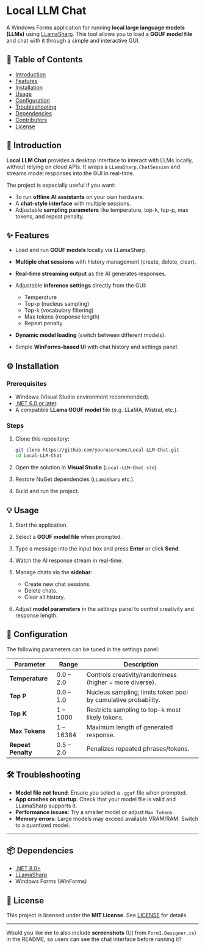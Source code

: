 # Local LLM Chat

A Windows Forms application for running **local large language models (LLMs)** using [LLamaSharp](https://github.com/SciSharp/LLamaSharp).
This tool allows you to load a **GGUF model file** and chat with it through a simple and interactive GUI.

## 📑 Table of Contents

* [Introduction](#-introduction)
* [Features](#-features)
* [Installation](#-installation)
* [Usage](#-usage)
* [Configuration](#-configuration)
* [Troubleshooting](#-troubleshooting)
* [Dependencies](#-dependencies)
* [Contributors](#-contributors)
* [License](#-license)

## 🚀 Introduction

**Local LLM Chat** provides a desktop interface to interact with LLMs locally, without relying on cloud APIs.
It wraps a `LLamaSharp.ChatSession` and streams model responses into the GUI in real-time.

The project is especially useful if you want:

* To run **offline AI assistants** on your own hardware.
* A **chat-style interface** with multiple sessions.
* Adjustable **sampling parameters** like temperature, top-k, top-p, max tokens, and repeat penalty.

## ✨ Features

* Load and run **GGUF models** locally via LLamaSharp.
* **Multiple chat sessions** with history management (create, delete, clear).
* **Real-time streaming output** as the AI generates responses.
* Adjustable **inference settings** directly from the GUI:

  * Temperature
  * Top-p (nucleus sampling)
  * Top-k (vocabulary filtering)
  * Max tokens (response length)
  * Repeat penalty
* **Dynamic model loading** (switch between different models).
* Simple **WinForms-based UI** with chat history and settings panel.

## ⚙️ Installation

### Prerequisites

* Windows (Visual Studio environment recommended).
* [.NET 6.0 or later](https://dotnet.microsoft.com/download).
* A compatible **LLama GGUF model** file (e.g. LLaMA, Mistral, etc.).

### Steps

1. Clone this repository:

   ```bash
   git clone https://github.com/yourusername/Local-LLM-Chat.git
   cd Local-LLM-Chat
   ```
2. Open the solution in **Visual Studio** (`Local-LLM-Chat.sln`).
3. Restore NuGet dependencies (`LLamaSharp` etc.).
4. Build and run the project.


## 💡 Usage

1. Start the application.
2. Select a **GGUF model file** when prompted.
3. Type a message into the input box and press **Enter** or click **Send**.
4. Watch the AI response stream in real-time.
5. Manage chats via the **sidebar**:

   * Create new chat sessions.
   * Delete chats.
   * Clear all history.
6. Adjust **model parameters** in the settings panel to control creativity and response length.

## 🔧 Configuration

The following parameters can be tuned in the settings panel:

| Parameter          | Range     | Description                                                    |
| ------------------ | --------- | -------------------------------------------------------------- |
| **Temperature**    | 0.0 – 2.0 | Controls creativity/randomness (higher = more diverse).        |
| **Top P**          | 0.0 – 1.0 | Nucleus sampling; limits token pool by cumulative probability. |
| **Top K**          | 1 – 1000  | Restricts sampling to top-k most likely tokens.                |
| **Max Tokens**     | 1 – 16384 | Maximum length of generated response.                          |
| **Repeat Penalty** | 0.5 – 2.0 | Penalizes repeated phrases/tokens.                             |

## 🛠️ Troubleshooting

* **Model file not found**: Ensure you select a `.gguf` file when prompted.
* **App crashes on startup**: Check that your model file is valid and LLamaSharp supports it.
* **Performance issues**: Try a smaller model or adjust `Max Tokens`.
* **Memory errors**: Large models may exceed available VRAM/RAM. Switch to a quantized model.

---

## 📦 Dependencies

* [.NET 8.0+](https://dotnet.microsoft.com/)
* [LLamaSharp](https://github.com/SciSharp/LLamaSharp)
* Windows Forms (WinForms)

## 📜 License

This project is licensed under the **MIT License**.
See [LICENSE](LICENSE) for details.

---

Would you like me to also include **screenshots** (UI from `Form1.Designer.cs`) in the README, so users can see the chat interface before running it?
